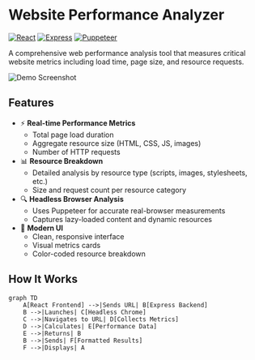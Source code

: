 # Website Performance Analyzer

[![React](https://img.shields.io/badge/react-%2320232a.svg?logo=react&logoColor=%2361DAFB)](https://reactjs.org/)
[![Express](https://img.shields.io/badge/express.js-%23404d59.svg?logo=express&logoColor=%2361DAFB)](https://expressjs.com/)
[![Puppeteer](https://img.shields.io/badge/puppeteer-%2338B2AC.svg?logo=puppeteer&logoColor=white)](https://pptr.dev/)

A comprehensive web performance analysis tool that measures critical website metrics including load time, page size, and resource requests.

![Demo Screenshot](./screenshot.png)

## Features

- ⚡ **Real-time Performance Metrics**
  - Total page load duration
  - Aggregate resource size (HTML, CSS, JS, images)
  - Number of HTTP requests
- 📊 **Resource Breakdown**
  - Detailed analysis by resource type (scripts, images, stylesheets, etc.)
  - Size and request count per resource category
- 🔍 **Headless Browser Analysis**
  - Uses Puppeteer for accurate real-browser measurements
  - Captures lazy-loaded content and dynamic resources
- 🎨 **Modern UI**
  - Clean, responsive interface
  - Visual metrics cards
  - Color-coded resource breakdown

## How It Works

```mermaid
graph TD
    A[React Frontend] -->|Sends URL| B[Express Backend]
    B -->|Launches| C[Headless Chrome]
    C -->|Navigates to URL| D[Collects Metrics]
    D -->|Calculates| E[Performance Data]
    E -->|Returns| B
    B -->|Sends| F[Formatted Results]
    F -->|Displays| A